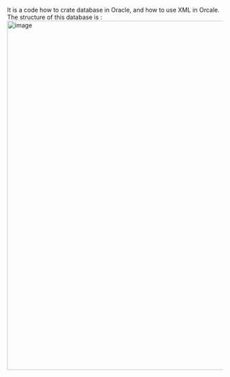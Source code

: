 It is a code how to crate database in Oracle, and how to use XML in Orcale.
The structure of this database is :
<img width="815" alt="image" src="https://github.com/RongElijahn/Oracle_XML/assets/146305111/d9c4cffd-15ea-4122-b43a-5e8fec80a9a8">
